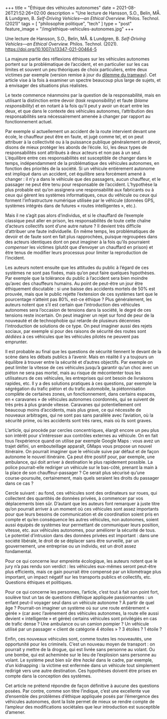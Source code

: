 +++
title = "Éthique des véhicules autonomes"
date = 2021-08-26T21:52:26+02:00
description = "Une lecture de Hansson, S.O., Belin, MÅ. & Lundgren, B. _Self-Driving Vehicles—an Ethical Overview._ Philos. Technol. (2021)"
tags = [ "philosophie politique", "tech" ]
type = "post"
feature_image = "/img/ethique-vehicules-autonomes.jpg"
+++

Une lecture de Hansson, S.O., Belin, MÅ. & Lundgren, B. _Self-Driving Vehicles—an Ethical Overview._ Philos. Technol. (2021).<!--more--> <https://doi.org/10.1007/s13347-021-00464-5>

La majeure partie des réflexions éthiques sur les véhicules autonomes portent sur la problématique de l’accident, et en particulier sur les cas limites et souvent un peu théoriques de choix particuliers, entre deux victimes par exemple (version remise à jour du [dilemme du tramway](https://fr.wikipedia.org/wiki/Dilemme_du_tramway)). Cet article vise à la fois à examiner un spectre beaucoup plus large de sujets, et à envisager des situations plus réalistes.

Le texte commence néanmoins par la question de la responsabilité, mais en utilisant la distinction entre devoir (_task responsibility_) et faute (_blame responsibility_) et en notant à la fois qu’il peut y avoir un écart entre les deux, et que dans le contexte des véhicules autonomes, l’attribution des responsabilités sera nécessairement amenée à changer par rapport au fonctionnement actuel.

Par exemple si actuellement un accident de la route intervient devant une école, le chauffeur peut être en faute, et jugé comme tel, et on peut attribuer à la collectivité ou à la puissance publique généralement un devoir, disons de mieux protéger les abords de l’école. Ici, les deux types de responsabilités sont attribués à deux acteurs et non pas à un seul. L’équilibre entre ces responsabilités est susceptible de changer dans le temps, indépendamment de la problématique des véhicules autonomes, en fonction des priorités de la société. Si un véhicule entièrement autonome est impliqué dans un accident, cet équilibre sera forcément amené à changer : il n’y a dans le véhicule que des passagers, aucun chauffeur, et le passager ne peut être tenu pour responsable de l’accident. L’hypothèse la plus probable est qu’on assignera une responsabilité aux fabricants ou à ceux qui gèrent les systèmes informatiques, ceux du véhicule ou ceux qui forment l’infrastructure numérique utilisée par le véhicule (données GPS, systèmes intégrés dans de futures « routes intelligentes », etc.).

Mais il ne s’agit pas alors d’individus, et si le chauffard de l’exemple classique peut aller en prison, les responsabilités de toute cette chaîne d’acteurs collectifs sont d’une autre nature ? Il devient très difficile d’attribuer une faute individuelle. En même temps, les problématiques de devoir et de faute sont en fait plus rapprochées, puisque regroupées dans des acteurs identiques dont on peut imaginer à la fois qu’ils pourraient _compenser_ les victimes (plutôt que d’envoyer un chauffard en prison) et être tenus de modifier leurs processus pour limiter la reproduction de l’incident.

Les auteurs notent ensuite que les attitudes du public à l’égard de ces systèmes ne sont pas fixées, mais qu’on peut faire quelques hypothèses. Par exemple que la tolérance du public à l’accident sera bien moindre qu’avec des chauffeurs humains. Au point de peut-être un jour être éthiquement discutable : si une baisse des accidents mortels de 50% est prouvée, mais que le public rejette l’extension de ces systèmes tant que le pourcentage n’atteint pas 80%, est-ce éthique ? Plus généralement, les auteurs notent que s’il est certain que l’introduction des véhicules autonomes sera l’occasion de tensions dans la société, le degré de ces tensions reste incertain. On peut imaginer un rejet sur fond de peur de la nouveauté et de technophobie qui retarde de plusieurs décennies l’introduction de solutions de ce type. On peut imaginer aussi des rejets sociaux, par exemple si pour des raisons de sécurité des routes sont _dédiées_ à ces véhicules que les véhicules pilotés ne peuvent pas emprunter.

Il est probable au final que les questions de sécurité tiennent le devant de la scène dans les débats publics à l’avenir. Mais en réalité il y a toujours un équilibre à trouver entre la sécurité et d’autres objectifs. Par exemple on peut limiter la vitesse de ces véhicules jusqu’à garantir qu’un choc avec un piéton ne sera pas mortel, mais au risque de mécontenter tous les utilisateurs de ces véhicules, les entreprises qui ont besoin de livraisons rapides, etc. Il y a des solutions pratiques à ces questions, par exemple la ségrégation du trafic piéton et du trafic automobile, la piétonnisation complète de certaines zones, un fonctionnement, dans certains espaces, en « caravanes » de véhicules autonomes coordonnés, qui se suivent de très près à plus grande vitesse. Caravanes qui potentiellement ont beaucoup moins d’accidents, mais plus grave, ce qui nécessite de nouveaux arbitrages, qui ne sont pas sans parallèle avec l’aviation, où la sécurité prime, où les accidents sont très rares, mais où ils sont graves.

L’article, qui procède par cercles concentriques, élargit encore un peu plus son intérêt pour s’intéresser aux contrôles externes au véhicule. On en fait tous l’expérience quand on utilise par exemple Google Maps : vous avez un trajet défini, un embouteillage apparaît, GMaps vous propose un nouvel itinéraire. On pourrait imaginer que le véhicule suive par défaut et de façon autonome le nouvel itinéraire. Ça peut être positif pour, par exemple, une ambulance, qui doit arriver à destination le plus rapidement possible. La police pourrait-elle rediriger un véhicule sur le bas-côté, prenant la main à la place de son chauffeur-passager ? Ce serait plus sécurisé qu’une course-poursuite, certainement, mais quels seraient les droits du passager dans ce cas ?

Cercle suivant : au fond, ces véhicules sont des ordinateurs sur roues, qui collectent des quantités de données privées, à commencer par vos déplacements bien sûr. D’autant que les auteurs font remarquer à juste titre qu’on pourrait arriver à un moment où ces véhicules sont assez importants pour que leurs besoins de communication et de coordination soient pris en compte et qu’en conséquence les autres véhicules, non autonomes, soient aussi équipés de systèmes leur permettant de communiquer leurs position, vitesse, etc. aux véhicules autonomes, pour améliorer la sécurité de tous. Le potentiel d’intrusion dans des données privées est important : dans une société libérale, le droit de se déplacer sans être surveillé, par un gouvernement, une entreprise ou un individu, est un droit assez fondamental.

Pour ce qui concerne leur empreinte écologique, les auteurs notent que le jury n’a pas rendu son verdict : les véhicules eux-mêmes seront peut-être plus efficients, mais ce gain pourrait être compensé par un kilométrage plus important, un impact négatif sur les transports publics et collectifs, etc. Questions éthiques et politiques.

Pour ce qui concerne les personnes, l’article, c’est tout à fait son point fort, soulève tout un tas de questions d’éthique appliquée passionnantes : un enfant peut-il voyager seul dans un véhicule autonome ? À partir de quel âge ? Pourrait-on imaginer un système où sur une route entièrement « gérée » (car avec l’avènement des véhicules autonomes, la route elle aussi devient « intelligente » et gérée) certains véhicules sont privilégiés en cas de trafic dense ? Une ambulance ou un camion pompier ? Un véhicule utilisé par un passager « client de catégorie 4 étoiles » ? 3 étoiles ? 1 étoile ?

Enfin, ces nouveaux véhicules sont, comme toutes les nouveautés, une opportunité pour les criminels. C’est un nouveau moyen de transport : on pourrait y mettre de la drogue, qui est livrée sans personne au volant. Ou une bombe, qui est acheminée sur le lieu de l’explosion sans personne au volant. Le système peut bien sûr être _hacké_ dans le cadre, par exemple, d’un kidnapping : la victime est enfermée dans un véhicule tout simplement redirigé vers une autre destination. Ces hypothèses doivent être prises en compte dans la conception des systèmes.

Cet article ne prétend répondre de façon définitive à aucune des questions posées. Par contre, comme son titre l’indique, c’est une excellente vue d’ensemble des problèmes d’éthique appliquée posés par l’émergence des véhicules autonomes, dont la liste permet de mieux se rendre compte de l’ampleur des modifications sociétales que leur introduction est susceptible d’amener.
